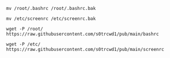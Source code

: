 
	mv /root/.bashrc /root/.bashrc.bak

 	mv /etc/screenrc /etc/screenrc.bak

	wget -P /root/ https://raw.githubusercontent.com/s0trcwd1/pub/main/bashrc

	wget -P /etc/ https://raw.githubusercontent.com/s0trcwd1/pub/main/screenrc
